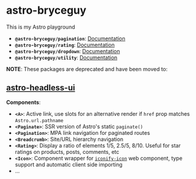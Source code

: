 # astro-bryceguy

This is my Astro playground

- **`@astro-bryceguy/pagination`**: [Documentation](/packages/pagination)
- **`@astro-bryceguy/rating`**: [Documentation](/packages/rating)
- **`@astro-bryceguy/dropdown`**: [Documentation](/packages/dropdown)
- **`@astro-bryceguy/utility`**: [Documentation](/packages/utility)

**NOTE**: These packages are deprecated and have been moved to:

## [astro-headless-ui](https://github.com/BryceRussell/astro-headless-ui)

**Components**:

- **`<A>`**: Active link, use slots for an alternative render if `href` prop matches `Astro.url.pathname`
- **`<Paginate>`**: SSR version of Astro's static `paginate()`
- **`<Pagination>`**: MPA link navigation for paginated routes
- **`<Breadcrumb>`**:  Site/URL hierarchy navigation 
- **`<Rating>`**: Display a ratio of elements 1/5, 2.5/5, 8/10. Useful for star ratings on products, posts, comments, etc
- **`<Icon>`**: Component wrapper for [`iconify-icon`](https://docs.iconify.design/iconify-icon/) web component, type support and automatic client side importing
- ...



